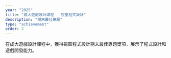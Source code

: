 ```yaml
---
year: "2025"
title: "成大遊戲設計課程 - 視窗程式設計"
description: "期末最佳專題"
type: "achievement"
order: 2
---
```


在成大遊戲設計課程中，獲得視窗程式設計期末最佳專題獎項，展示了程式設計和遊戲開發能力。
